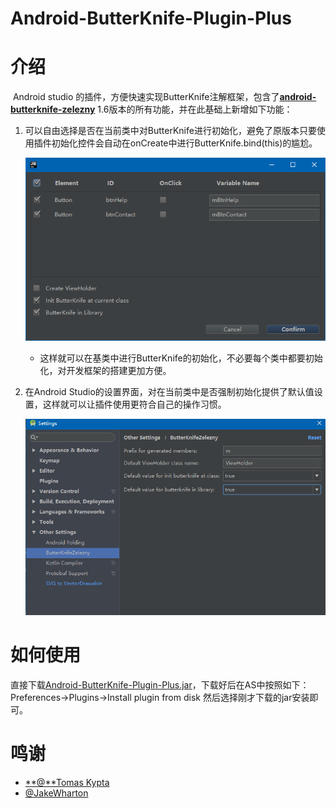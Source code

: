 # Android-ButterKnife-Plugin-Plus

# 介绍

​	Android studio 的插件，方便快速实现ButterKnife注解框架，包含了[**android-butterknife-zelezny**](https://github.com/avast/android-butterknife-zelezny) 1.6版本的所有功能，并在此基础上新增如下功能：

1. 可以自由选择是否在当前类中对ButterKnife进行初始化，避免了原版本只要使用插件初始化控件会自动在onCreate中进行ButterKnife.bind(this)的尴尬。

   ![1](img/1.png)

   - 这样就可以在基类中进行ButterKnife的初始化，不必要每个类中都要初始化，对开发框架的搭建更加方便。

2. 在Android Studio的设置界面，对在当前类中是否强制初始化提供了默认值设置，这样就可以让插件使用更符合自己的操作习惯。

   ![2](img/2.png)

# 如何使用

直接下载[Android-ButterKnife-Plugin-Plus.jar](https://raw.githubusercontent.com/OriginalLove/Android-ButterKnife-Plugin-Plus/master/Android-ButterKnife-Plugin-Plus.jar)，下载好后在AS中按照如下：Preferences->Plugins->Install plugin from disk 然后选择刚才下载的jar安装即可。



# 鸣谢

* [**@**Tomas Kypta](https://github.com/avast/android-butterknife-zelezny) 
* [@JakeWharton](https://github.com/JakeWharton/butterknife)



